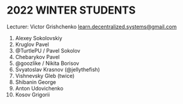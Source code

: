 #   2022 WINTER STUDENTS

Lecturer: Victor Grishchenko
learn.decentralized.systems@gmail.com

 1. Alexey Sokolovskiy
 2. Kruglov Pavel
 3. @TurtlePU / Pavel Sokolov
 4. Chebarykov Pavel
 5. @goozlike / Nikita Borisov
 6. Svyatoslav Krasnov (@jellythefish)
 7. Vishnevsky Gleb (twice)
 8. Shibanin George
 9. Anton Udovichenko
 10. Kosov Grigorii
